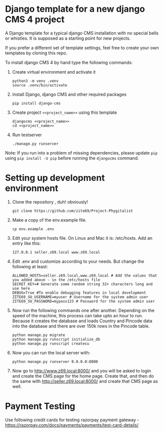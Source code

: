 # Django template for a new django CMS 4 project

A Django template for a typical django CMS installation with no 
special bells or whistles. It is supposed as a starting point 
for new projects.

If you prefer a different set of template settings, feel free to 
create your own templates by cloning this repo.

To install django CMS 4 by hand type the following commands:

1. Create virtual environment and activate it
   ```
   python3 -m venv .venv
   source .venv/bin/activate
   ```
2. Install Django, django CMS and other required packages
   ```
   pip install django-cms
   ```
3. Create project `<<project_name>>` using this template
   ```
   djangocms <<project_name>>
   cd <<project_name>>
   ```
4. Run testserver
   ```
   ./manage.py runserver
   ```

Note: If you run into a problem of missing dependencies, please
update `pip` using `pip install -U pip` before running the 
`djangocms` command.

# Setting up development environment

1. Clone the repository , duh! obviously!
    ```
    git clone https://github.com/zite69/Project-Phygitalist
    ```
2. Make a copy of the env.example file.
    ```
    cp env.example .env
    ```
3. Edit your system hosts file. On Linux and Mac it is: /etc/hosts. Add an entry like this:
    ```
    127.0.0.1 seller.z69.local www.z69.local
    ```
4. Edit .env and customize according to your needs. But change the following at least:
    ```
    ALLOWED_HOSTS=seller.z69.local,www.z69.local # Add the values that you added above - in the /etc/hosts file
    SECRET_KEY=# Generate some random string 32+ characters long and use here
    DEBUG=True #To enable debugging features in local development
    ZITE69_SU_USERNAME=myuser # Username for the system admin user
    ZITE69_SU_PASSWORD=mypass123 # Password for the system admin user
    ```
5. Now run the following commands one after another. Depending on the speed of the machine, this process can take upto an hour to run. Because it creates the database and loads Country and Pincode data into the database and there are over 150k rows in the Pincode table.
    ```
    python manage.py migrate
    python manage.py runscript initialize_db
    python manage.py runscript createsu
    ```
6. Now you can run the local server with:
    ```
    python manage.py runserver 0.0.0.0:8000
    ```
7. Now go to http://www.z69.local:8000/ and you will be asked to login and create the CMS page for the home page. Create that, and then do the same with http://seller.z69.local:8000/ and create that CMS page as well.

# Payment Testing
Use following credit cards for testing razorpay payment gateway - https://razorpay.com/docs/payments/payments/test-card-details/
